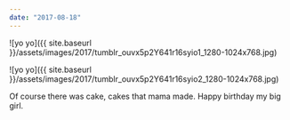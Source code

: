 ```yaml
---
date: "2017-08-18"
---
```


![yo yo]({{ site.baseurl }}/assets/images/2017/tumblr_ouvx5p2Y641r16syio1_1280-1024x768.jpg)

![yo yo]({{ site.baseurl }}/assets/images/2017/tumblr_ouvx5p2Y641r16syio2_1280-1024x768.jpg)

Of course there was cake, cakes that mama made. Happy birthday my big girl.
